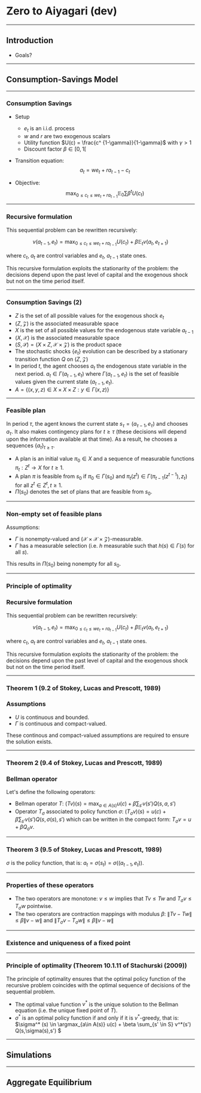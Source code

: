 # Zero to Aiyagari (dev)

---

## Introduction

- Goals? 

---

## Consumption-Savings Model

----

### Consumption Savings

- Setup
    - $e_t$ is an i.i.d. process
    - $w$ and $r$ are two exogenous scalars
    - Utility function $U(c) = \frac{c^ {1-\gamma}}{1-\gamma}$ with $\gamma>1$
    - Discount factor $\beta\in [0,1[$

- Transition equation: $$a_t = w e_t + r a_{t-1} - c_t$$

- Objective: $$\max_{0 \leq c_t \leq w e_t + r a_{t-1}} \mathbb{E}_0 \sum \beta^t U(c_t)$$

----

### Recursive formulation

This sequential problem can be rewritten recursively:

$$ v(a_{t-1}, e_t) = \max_{0 \leq c_t \leq w e_t + ra_{t-1}} U(c_t) + \beta \mathbb{E}_t v(a_t, e_{t+1}) $$

where $c_t,~a_t$ are control variables and $e_t,~a_{t-1}$ state ones.

This recursive formulation exploits the stationarity of the problem: the decisions depend upon the past level of capital and the exogenous shock but not on the time period itself.

----

### Consumption Savings (2)

- $Z$ is the set of all possible values for the exogenous shock $e_t$
- $(Z, \mathcal{Z})$ is the associated measurable space
- $X$ is the set of all possible values for the endogenous state variable $a_{t-1}$
- $(X, \mathcal{X})$ is the associated measurable space
- $(S, \mathcal{S}) = (X\times Z,\mathcal{X}\times\mathcal{Z})$ is the product space
- The stochastic shocks $\{e_t\}$ evolution can be described by a stationary transition function $Q$ on $(Z, \mathcal{Z})$
- In period $t$, the agent chooses $a_t$ the endogenous state variable in the next period. $a_t \in \Gamma(a_{t-1}, e_t)$ where $\Gamma(a_{t-1}, e_t)$ is the set of feasible values given the current state $(a_{t-1}, e_t)$.
- $A = \{ (x,y,z) \in X\times X\times Z: y \in \Gamma(x,z)\}$

----

### Feasible plan

In period $\tau$, the agent knows the current state $s_{\tau} = (a_{\tau-1}, e_{\tau})$ and chooses $a_{\tau}$. It also makes contingency plans for $t\geq \tau$ (these decisions will depend upon the information available at that time). As a result, he chooses a sequences $\{a_t\}_{t\geq\tau}$. 

- A plan is an initial value $\pi_0 \in X$ and a sequence of measurable functions $\pi_t : Z^t \rightarrow X$ for $t\geq 1$.
- A plan $\pi$ is feasible from $s_0$ if $\pi_0 \in \Gamma(s_0)$ and $\pi_t (z^t) \in \Gamma(\pi_{t-1}(z^{t-1}),z_t)$ for all $z^t \in Z^t, t\geq 1$. 
- $\Pi(s_0)$ denotes the set of plans that are feasible from $s_0$.

----

### Non-empty set of feasible plans

Assumptions:
- $\Gamma$ is nonempty-valued and $(\mathcal{X} \times \mathcal{X} \times \mathcal{Z})$-measurable.
- $\Gamma$ has a measurable selection (i.e. $h$ measurable such that $h(s)\in\Gamma(s)$ for all $s$).

This results in $\Pi(s_0)$ being nonempty for all $s_0$.

----

### Principle of optimality

### Recursive formulation

This sequential problem can be rewritten recursively:

$$ v(a_{t-1}, e_t) = \max_{0 \leq c_t \leq w e_t + ra_{t-1}} U(c_t) + \beta \mathbb{E}_t v(a_t, e_{t+1}) $$

where $c_t,~a_t$ are control variables and $e_t,~a_{t-1}$ state ones.

This recursive formulation exploits the stationarity of the problem: the decisions depend upon the past level of capital and the exogenous shock but not on the time period itself.


----

### Theorem 1 (9.2 of Stokey, Lucas and Prescott, 1989)

### Assumptions

- $U$ is continuous and bounded.
- $\Gamma$ is continuous and compact-valued.

These continous and compact-valued assumptions are required to ensure the solution exists.

----

### Theorem 2 (9.4 of Stokey, Lucas and Prescott, 1989)

### Bellman operator

Let's define the following operators:
- Bellman operator $T$: $(Tv)(s) = \max_{a\in A(s)} u(c) + \beta \sum_{s'} v(s')Q(s,a,s')$
- Operator $T_{\sigma}$ associated to policy function $\sigma$: $(T_{\sigma}v)(s) = u(c) + \beta \sum_{s'} v(s')Q(s,\sigma(s),s')$ which can be written in the compact form: $T_{\sigma} v = u + \beta Q_{\sigma} v$.

----

### Theorem 3 (9.5 of Stokey, Lucas and Prescott, 1989)

$\sigma$ is the policy function, that is: $a_t = \sigma(s_t) = \sigma((a_{t-1},e_t))$.

---

### Properties of these operators

- The two operators are monotone: $v\leq w$ implies that $Tv\leq Tw$ and $T_{\sigma} v \leq T_{\sigma}w$ pointwise.
- The two operators are contraction mappings with modulus $\beta$: $\left \| Tv-Tw \right \| \leq \beta \left \| v-w \right \|$ and $\left \| T_{\sigma}v-T_{\sigma}w \right \| \leq \beta \left \| v-w \right \|$

----

### Existence and uniqueness of a fixed point

----

### Principle of optimality (Theorem 10.1.11 of Stachurski (2009))

The principle of optimality ensures that the optimal policy function of the recursive problem coincides with the optimal sequence of decisions of the sequential problem.

- The optimal value function $v^*$ is the unique solution to the Bellman equation (i.e. the unique fixed point of $T$).
- $\sigma^*$ is an optimal policy function if and only if it is $v^*$-greedy, that is: $\sigma^* (s) \in \argmax_{a\in A(s)} u(c) + \beta \sum_{s' \in S} v^*(s') Q(s,\sigma(s),s') $

---

## Simulations

---

## Aggregate Equilibrium

